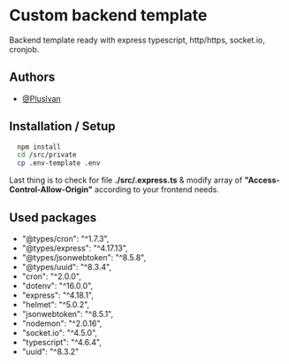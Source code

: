 
# Custom backend template

Backend template ready with express typescript, http/https, socket.io, cronjob.


## Authors

- [@PlusIvan](https://www.github.com/PlusIvan)


## Installation / Setup

```bash
  npm install
  cd /src/private
  cp .env-template .env
```
 Last thing is to check for file **./src/.express.ts** & modify array of **"Access-Control-Allow-Origin"** according to your frontend needs.

## Used packages

- "@types/cron": "^1.7.3",
- "@types/express": "^4.17.13",
- "@types/jsonwebtoken": "^8.5.8",
- "@types/uuid": "^8.3.4",
- "cron": "^2.0.0",
- "dotenv": "^16.0.0",
- "express": "^4.18.1",
- "helmet": "^5.0.2",
- "jsonwebtoken": "^8.5.1",
- "nodemon": "^2.0.16",
- "socket.io": "^4.5.0",
- "typescript": "^4.6.4",
- "uuid": "^8.3.2"
